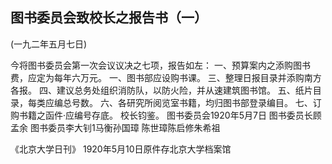 ## 图书委员会致校长之报告书（一）
(一九二年五月七日)

今将图书委员会第一次会议议决之七项，报告如左：
一、预算案内之添购图书费，应定为每年六万元。
一、图书部应设购书课。
三、整理日报目录并添购南方各报。
四、建议总务处组织消防队，以防火险，并从速建筑图书馆。
五、纸片目录，每类应编总号数。
六、各研究所阅览室书籍，均归图书部登录编目。
七、订购书籍之函件·应编号存底。
校长钧鉴。
图书委员会1920年5月7日
图书委员长顾孟余
图书委员李大钊1马衡孙国璋
陈世璋陈启修朱希祖

《北京大学日刊》
1920年5月10日原件存北京大学档案馆

